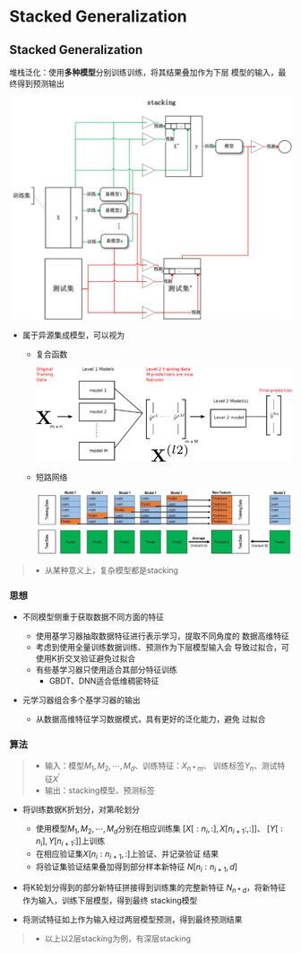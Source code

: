 #	Stacked Generalization

##	Stacked Generalization

堆栈泛化：使用**多种模型**分别训练训练，将其结果叠加作为下层
模型的输入，最终得到预测输出

![stacking](imgs/stacking.png)

-	属于异源集成模型，可以视为

	-	复合函数

		![stacing_workflow_2](imgs/stacking_workflow_2.png)

	-	短路网络

		![stacing_workflow_1](imgs/stacking_workflow_1.png)

> - 从某种意义上，复杂模型都是stacking

###	思想

-	不同模型侧重于获取数据不同方面的特征
	-	使用基学习器抽取数据特征进行表示学习，提取不同角度的
		数据高维特征
	-	考虑到使用全量训练数据训练、预测作为下层模型输入会
		导致过拟合，可使用K折交叉验证避免过拟合
	-	有些基学习器只使用适合其部分特征训练
		-	GBDT、DNN适合低维稠密特征

-	元学习器组合多个基学习器的输出
	-	从数据高维特征学习数据模式，具有更好的泛化能力，避免
		过拟合

###	算法

> - 输入：模型$M_1, M_2, \cdots, M_d$、训练特征：$X_{n*m}$、
	训练标签$Y_{n}$、测试特征$X^{'}$
> - 输出：stacking模型、预测标签

-	将训练数据K折划分，对第$i$轮划分

	-	使用模型$M_1, M_2, \cdots, M_d$分别在相应训练集
		$[X[:n_i,:], X[n_{i+1}:,:]]$、
		$[Y[:n_i], Y[n_{i+1}:]]$上训练
	-	在相应验证集$X[n_i:n_{i+1}, :]$上验证、并记录验证
		结果
	-	将验证集验证结果叠加得到部分样本新特征
		$N[n_i: n_{i+1}, d]$

-	将K轮划分得到的部分新特征拼接得到训练集的完整新特征
	$N_{n * d}$，将新特征作为输入，训练下层模型，得到最终
	stacking模型

-	将测试特征如上作为输入经过两层模型预测，得到最终预测结果

> - 以上以2层stacking为例，有深层stacking




